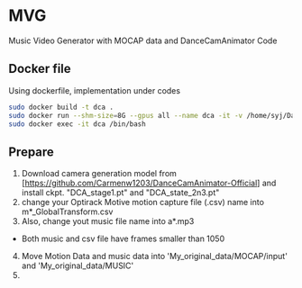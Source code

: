 # MVG
Music Video Generator with MOCAP data and DanceCamAnimator Code

## Docker file
Using dockerfile, implementation under codes


```.bash
sudo docker build -t dca .
sudo docker run --shm-size=8G --gpus all --name dca -it -v /home/syj/DanceCamAnimator-Official:/workspace dca 
sudo docker exec -it dca /bin/bash
```



## Prepare

1. Download camera generation model from [https://github.com/Carmenw1203/DanceCamAnimator-Official] and install ckpt. "DCA_stage1.pt" and "DCA_state_2n3.pt"
2. change your Optirack Motive motion capture file (.csv) name into m*_GlobalTransform.csv
3. Also, change yout music file name into a*.mp3
* Both music and csv file have frames smaller than 1050

4. Move Motion Data and music data into 'My_original_data/MOCAP/input' and 'My_original_data/MUSIC'
5. 
